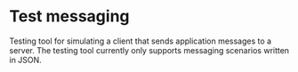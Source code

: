 # Test messaging

Testing tool for simulating a client that sends application messages to a server. The testing tool currently only supports messaging scenarios written in JSON.
